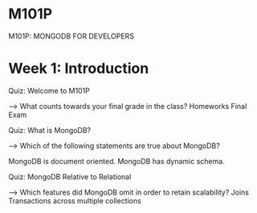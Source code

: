# M101P
M101P: MONGODB FOR DEVELOPERS

<h1>Week 1: Introduction</h1>

Quiz: Welcome to M101P

--> What counts towards your final grade in the class?
Homeworks
Final Exam

Quiz: What is MongoDB?

--> Which of the following statements are true about MongoDB?

MongoDB is document oriented.
MongoDB has dynamic schema.

Quiz: MongoDB Relative to Relational

--> Which features did MongoDB omit in order to retain scalability?
Joins
Transactions across multiple collections

